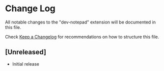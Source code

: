 # Change Log

All notable changes to the "dev-notepad" extension will be documented in this file.

Check [Keep a Changelog](http://keepachangelog.com/) for recommendations on how to structure this file.

## [Unreleased]

- Initial release